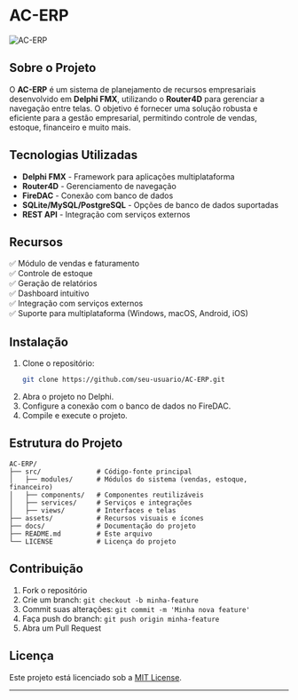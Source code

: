 # AC-ERP

![AC-ERP](https://your-image-link.com)

## Sobre o Projeto
O **AC-ERP** é um sistema de planejamento de recursos empresariais desenvolvido em **Delphi FMX**, utilizando o **Router4D** para gerenciar a navegação entre telas. O objetivo é fornecer uma solução robusta e eficiente para a gestão empresarial, permitindo controle de vendas, estoque, financeiro e muito mais.

## Tecnologias Utilizadas
- **Delphi FMX** - Framework para aplicações multiplataforma
- **Router4D** - Gerenciamento de navegação
- **FireDAC** - Conexão com banco de dados
- **SQLite/MySQL/PostgreSQL** - Opções de banco de dados suportadas
- **REST API** - Integração com serviços externos

## Recursos
✅ Módulo de vendas e faturamento  
✅ Controle de estoque  
✅ Geração de relatórios  
✅ Dashboard intuitivo  
✅ Integração com serviços externos  
✅ Suporte para multiplataforma (Windows, macOS, Android, iOS)  

## Instalação
1. Clone o repositório:
   ```sh
   git clone https://github.com/seu-usuario/AC-ERP.git
   ```
2. Abra o projeto no Delphi.
3. Configure a conexão com o banco de dados no FireDAC.
4. Compile e execute o projeto.

## Estrutura do Projeto
```
AC-ERP/
├── src/              # Código-fonte principal
│   ├── modules/      # Módulos do sistema (vendas, estoque, financeiro)
│   ├── components/   # Componentes reutilizáveis
│   ├── services/     # Serviços e integrações
│   ├── views/        # Interfaces e telas
├── assets/           # Recursos visuais e ícones
├── docs/             # Documentação do projeto
├── README.md         # Este arquivo
└── LICENSE           # Licença do projeto
```

## Contribuição
1. Fork o repositório
2. Crie um branch: `git checkout -b minha-feature`
3. Commit suas alterações: `git commit -m 'Minha nova feature'`
4. Faça push do branch: `git push origin minha-feature`
5. Abra um Pull Request

## Licença
Este projeto está licenciado sob a [MIT License](LICENSE).

---



